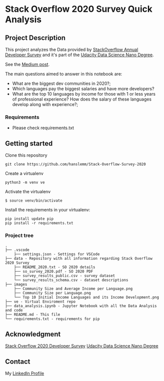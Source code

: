 # Stack Overflow 2020 Survey Quick Analysis
## Project Description

This project analyzes the Data provided by [StackOverflow Annual Developer Survey](https://insights.stackoverflow.com/survey) and it's part of the [Udacity Data Science Nano Degree](https://www.udacity.com/course/data-scientist-nanodegree--nd025).

See the [Medium post](link.here).

The main questions aimed to answer in this notebook are:

- What are the biggest dev communities in 2020?;
- Which languages pay the biggest salaries and have more developers?
- What are the top 10 languages by income for those with 1 or less years of professional experience? How does the salary of these languages develop along with experience?;

### Requirements

- Please check requirements.txt

## Getting started

Clone this repository

```shell
git clone https://github.com/hanslemm/Stack-Overflow-Survey-2020
```

Create a virtualenv

```shell
python3 -m venv ve
````

Activate the virtualenv

```shell
$ source venv/bin/activate
```

Install the requirements in your virtualenv:

```shell
pip install update pip
pip install -r requirements.txt
```

### Project tree

    .
    ├── .vscode
        ├── settings.json - Settings for VSCode
    ├── data - Repository with all information regarding Stack Overflow 2020 Survey
        ├── README_2020.txt - SO 2020 details
        ├── so_survey_2020.pdf - SO 2020 PDF
        ├── survey_results_public.csv - survey dataset
        └── survey_results_schema.csv - dataset descriptions
    ├── images
        ├── Community Size and Average Income per Language.png
        ├── Community Size per Language.png
        └── Top 10 Initial Income Languages and its Income Development.png
    ├── ve - Virtual Enviroment repo
    ├── data_analysis.ipynb - Jupyter Notebook with all the Data Analysis and code
    ├── README.md - This file
    └── requirements.txt - requirements for pip


## Acknowledgment

[Stack Overflow 2020 Developer Survey](https://insights.stackoverflow.com/survey)
[Udacity Data Science Nano Degree](https://www.udacity.com/course/data-scientist-nanodegree--nd025)

## Contact

My [LinkedIn Profile](linkedin.com/in/hcrlemm)